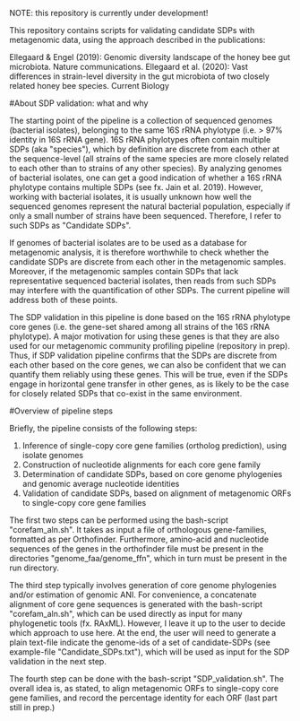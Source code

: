 NOTE: this repository is currently under development!

This repository contains scripts for validating candidate SDPs with metagenomic data, using the approach described in the publications:

Ellegaard & Engel (2019): Genomic diversity landscape of the honey bee gut microbiota. Nature communications.
Ellegaard et al. (2020): Vast differences in strain-level diversity in the gut microbiota of two closely related honey bee species. Current Biology

#About SDP validation: what and why

The starting point of the pipeline is a collection of sequenced genomes (bacterial isolates), belonging to the same 16S rRNA phylotype (i.e. > 97% identity in 16S rRNA gene). 16S rRNA phylotypes often contain multiple SDPs (aka "species"), which by definition are discrete from each other at the sequence-level (all strains of the same species are more closely related to each other than to strains of any other species). By analyzing genomes of bacterial isolates, one can get a good indication of whether a 16S rRNA phylotype contains multiple SDPs (see fx. Jain et al. 2019). However, working with bacterial isolates, it is usually unknown how well the sequenced genomes represent the natural bacterial population, especially if only a small number of strains have been sequenced. Therefore, I refer to such SDPs as "Candidate SDPs". 

If  genomes of bacterial isolates are to be used as a database for metagenomic analysis, it is therefore worthwhile to check whether the candidate SDPs are discrete from each other in the metagenomic samples. Moreover, if the metagenomic samples contain SDPs that lack representative sequenced bacterial isolates, then reads from such SDPs may interfere with the quantification of other SDPs. The current pipeline will address both of these points.

The SDP validation in this pipeline is done based on the 16S rRNA phylotype core genes (i.e. the gene-set shared among all strains of the 16S rRNA phylotype). A major motivation for using these genes is that they are also used for our metagenomic community profiling pipeline (repository in prep). Thus, if SDP validation pipeline confirms that the SDPs are discrete from each other based on the core genes, we can also be confident that we can quantify them reliably using these genes. This will be true, even if the SDPs engage in horizontal gene transfer in other genes, as is likely to be the case for closely related SDPs that co-exist in the same environment.

#Overview of pipeline steps

Briefly, the pipeline consists of the following steps:
1. Inference of single-copy core gene families (ortholog prediction), using isolate genomes
2. Construction of nucleotide alignments for each core gene family
3. Determination of candidate SDPs, based on core genome phylogenies and genomic average nucleotide identities
4. Validation of candidate SDPs, based on alignment of metagenomic ORFs to single-copy core gene families

The first two steps can be performed using the bash-script "corefam_aln.sh". It takes as input a file of orthologous gene-families, formatted as per Orthofinder. Furthermore, amino-acid and nucleotide sequences of the genes in the orthofinder file must be present in the directories "genome_faa/genome_ffn", which in turn must be present in the run directory.

The third step typically involves generation of core genome phylogenies and/or estimation of genomic ANI. For convenience, a concatenate alignment of core gene sequences is generated with the bash-script  "corefam_aln.sh", which can be used directly as input for many phylogenetic tools (fx. RAxML). However, I leave it up to the user to decide which approach to use here. At the end, the user will need to generate a plain text-file indicate the genome-ids of a set of candidate-SDPs (see example-file "Candidate_SDPs.txt"), which will be used as input for the SDP validation in the next step.

The fourth step can be done with the bash-script "SDP_validation.sh". The overall idea is, as stated,  to align metagenomic ORFs to single-copy core gene families, and record the percentage identity for each ORF (last part still in prep.)

